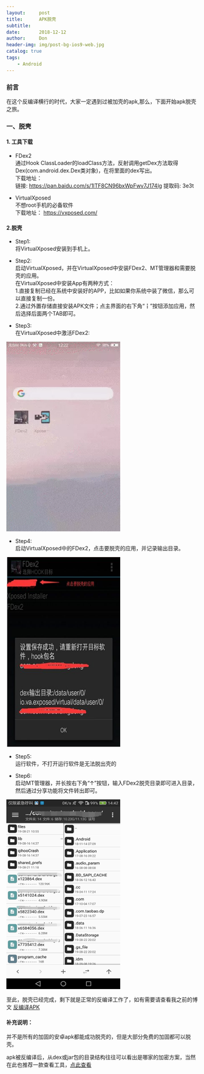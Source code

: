 ```yaml
---
layout:     post
title:      APK脱壳
subtitle:   
date:       2018-12-12
author:     Don
header-img: img/post-bg-ios9-web.jpg
catalog: true
tags:
    - Android
---
```


### 前言
在这个反编译横行的时代，大家一定遇到过被加壳的apk,那么，下面开始apk脱壳之旅。

### 一、脱壳 

#### 1. 工具下载  
- FDex2  
通过Hook ClassLoader的loadClass方法，反射调用getDex方法取得Dex(com.android.dex.Dex类对象)，在将里面的dex写出。  
下载地址：   
链接: https://pan.baidu.com/s/1lTF8CN96bxWpFwv7J174lg 提取码: 3e3t

- VirtualXposed    
不想root手机的必备软件  
下载地址：  https://vxposed.com/

#### 2.脱壳
- Step1:  
将VirtualXposed安装到手机上。

- Step2:  
启动VirtualXposed，并在VirtualXposed中安装FDex2、MT管理器和需要脱壳的应用。    
在VirtualXposed中安装App有两种方式：  
1.直接复制已经在系统中安装好的APP，比如如果你系统中装了微信，那么可以直接复制一份。   
2.通过外置存储直接安装APK文件；点主界面的右下角“┇”按钮添加应用，然后选择后面两个TAB即可。

- Step3:  
在VirtualXposed中激活FDex2:  
<img src="/img/article/decompilation1.webp" width="300" height="500"/>

- Step4:   
启动VirtualXposed中的FDex2，点击要脱壳的应用，并记录输出目录。  
<img src="/img/article/decompilation2.png"  width="300" height="500"/>

- Step5:  
运行软件，不打开运行软件是无法脱出壳的  

- Step6:   
启动MT管理器，并长按右下角“↑”按钮，输入FDex2脱壳目录即可进入目录，然后通过分享功能将文件转出即可。  
<img src="/img/article/decompilation3.png"  width="300" height="500"/>

至此，脱壳已经完成，剩下就是正常的反编译工作了，如有需要请查看我之前的博文 [反编译APK](http://rjgc.cn/2018/12/12/反编译APP/)


#### 补充说明：  
并不是所有的加固的安卓apk都能成功脱壳的，但是大部分免费的加固都可以脱壳。  

apk被反编译后，从dex或jar包的目录结构往往可以看出是哪家的加密方案，当然在此也推荐一款查看工具，[点此查看](http://rjgc.cn/2018/10/10/Apk查壳工具/)
